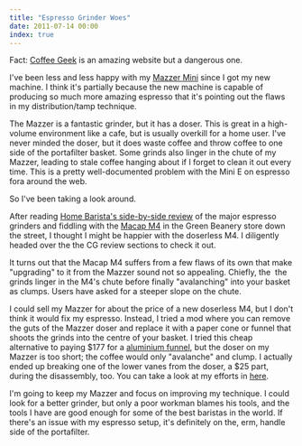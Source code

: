 ```yaml
---
title: "Espresso Grinder Woes"
date: 2011-07-14 00:00
index: true
---
```


Fact: [Coffee Geek](http://coffeegeek.com/) is an amazing website but a dangerous one.

I've been less and less happy with my [Mazzer Mini](http://www.amazon.com/gp/product/B002U3DFNY/ref=as_li_ss_tl?ie=UTF8&tag=ashfur-20&linkCode=as2&camp=1789&creative=390957&creativeASIN=B002U3DFNY) since I got my new machine. I think it's partially because the new machine is capable of producing so much more amazing espresso that it's pointing out the flaws in my distribution/tamp technique.

The Mazzer is a fantastic grinder, but it has a doser. This is great in a high-volume environment like a cafe, but is usually overkill for a home user. I've never minded the doser, but it does waste coffee and throw coffee to one side of the portafilter basket. Some grinds also linger in the chute of my Mazzer, leading to stale coffee hanging about if I forget to clean it out every time. This is a pretty well-documented problem with the Mini E on espresso fora around the web.

So I've been taking a look around.

After reading [Home Barista's side-by-side review](http://www.home-barista.com/espresso-grinder-reviews.html) of the major espresso grinders and fiddling with the [Macap M4](http://www.amazon.com/gp/product/B0036V2DD2/ref=as_li_ss_tl?ie=UTF8&tag=ashfur-20&linkCode=as2&camp=1789&creative=390957&creativeASIN=B0036V2DD2) in the Green Beanery store down the street, I thought I might be happier with the doserless M4. I diligently headed over the the CG review sections to check it out.

It turns out that the Macap M4 suffers from a few flaws of its own that make "upgrading" to it from the Mazzer sound not so appealing. Chiefly, the &nbsp;the grinds linger in the M4's chute before finally "avalanching" into your basket as clumps. Users have asked for a steeper slope on the chute.

I could sell my Mazzer for about the price of a new doserless M4, but I don't think it would fix my espresso. Instead, I tried a mod where you can remove the guts of the Mazzer doser and replace it with a paper cone or funnel that shoots the grinds into the centre of your basket. I tried this cheap alternative to paying $177 for a [aluminium funnel](http://www.espressoparts.com/cgi-bin/ep.pl?pgm=co_disp&func=displ&strfnbr=71&prrfnbr=2932&sesent=0,0&search_id=803458), but the doser on my Mazzer is too short; the coffee would only "avalanche" and clump. I actually ended up breaking one of the lower vanes from the doser, a $25 part, during the disassembly, too. You can take a look at my efforts in [here](https://picasaweb.google.com/ash.furrow/MazzerMiniDoserDisassembly?authuser=0&feat=embedwebsite).

I'm going to keep my Mazzer and focus on improving my technique. I could look for a better grinder, but only a poor workman blames his tools, and the tools I have are good enough for some of the best baristas in the world. If there's an issue with my espresso setup, it's definitely on the, erm, handle side of the portafilter.

<!-- more -->
